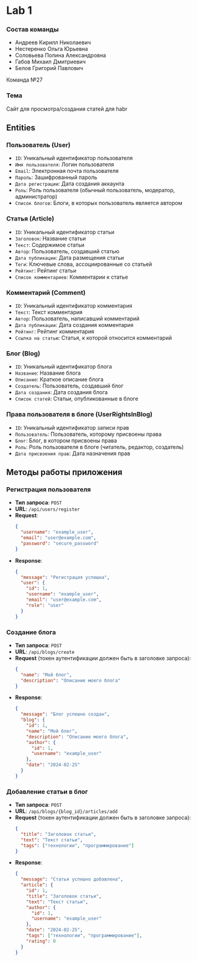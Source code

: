 # Lab 1

### Состав команды

- Андреев Кирилл Николаевич
- Нестеренко Ольга Юрьевна
- Соловьева Полина Александровна
- Габов Михаил Дмитриевич
- Белов Григорий Павлович

Команда №27

### Тема

Сайт для просмотра/создания статей для habr

## Entities

### Пользователь (User)

- `ID`: Уникальный идентификатор пользователя
- `Имя пользователя`: Логин пользователя
- `Email`: Электронная почта пользователя
- `Пароль`: Зашифрованный пароль
- `Дата регистрации`: Дата создания аккаунта
- `Роль`: Роль пользователя (обычный пользователь, модератор, администратор)
- `Список блогов`: Блоги, в которых пользователь является автором

### Статья (Article)

- `ID`: Уникальный идентификатор статьи
- `Заголовок`: Название статьи
- `Текст`: Содержимое статьи
- `Автор`: Пользователь, создавший статью
- `Дата публикации`: Дата размещения статьи
- `Теги`: Ключевые слова, ассоциированные со статьей
- `Рейтинг`: Рейтинг статьи
- `Список комментариев`: Комментарии к статье

### Комментарий (Comment)

- `ID`: Уникальный идентификатор комментария
- `Текст`: Текст комментария
- `Автор`: Пользователь, написавший комментарий
- `Дата публикации`: Дата создания комментария
- `Рейтинг`: Рейтинг комментария
- `Ссылка на статью`: Статья, к которой относится комментарий

### Блог (Blog)

- `ID`: Уникальный идентификатор блога
- `Название`: Название блога
- `Описание`: Краткое описание блога
- `Создатель`: Пользователь, создавший блог
- `Дата создания`: Дата создания блога
- `Список статей`: Статьи, опубликованные в блоге

### Права пользователя в блоге (UserRightsInBlog)

- `ID`: Уникальный идентификатор записи прав
- `Пользователь`: Пользователь, которому присвоены права
- `Блог`: Блог, в котором присвоены права
- `Роль`: Роль пользователя в блоге (читатель, редактор, создатель)
- `Дата присвоения прав`: Дата назначения прав

## Методы работы приложения

### Регистрация пользователя

- **Тип запроса**: `POST`
- **URL**: `/api/users/register`
- **Request**:
  ```json
  {
    "username": "example_user",
    "email": "user@example.com",
    "password": "secure_password"
  }
  ```
- **Response**:
  ```json
  {
    "message": "Регистрация успешна",
    "user": {
      "id": 1,
      "username": "example_user",
      "email": "user@example.com",
      "role": "user"
    }
  }
  ```

### Создание блога

- **Тип запроса**: `POST`
- **URL**: `/api/blogs/create`
- **Request** (токен аутентификации должен быть в заголовке запроса):
  ```json
  {
    "name": "Мой блог",
    "description": "Описание моего блога"
  }
  ```
- **Response**:
  ```json
  {
    "message": "Блог успешно создан",
    "blog": {
      "id": 1,
      "name": "Мой блог",
      "description": "Описание моего блога",
      "author": {
        "id": 1,
        "username": "example_user"
      },
      "date": "2024-02-25"
    }
  }
  ```

### Добавление статьи в блог

- **Тип запроса**: `POST`
- **URL**: `/api/blogs/{blog_id}/articles/add`
- **Request** (токен аутентификации должен быть в заголовке запроса):
  ```json
  {
    "title": "Заголовок статьи",
    "text": "Текст статьи",
    "tags": ["технологии", "программирование"]
  }
  ```
- **Response**:
  ```json
  {
    "message": "Статья успешно добавлена",
    "article": {
      "id": 1,
      "title": "Заголовок статьи",
      "text": "Текст статьи",
      "author": {
        "id": 1,
        "username": "example_user"
      },
      "date": "2024-02-25",
      "tags": ["технологии", "программирование"],
      "rating": 0
    }
  }
  ```